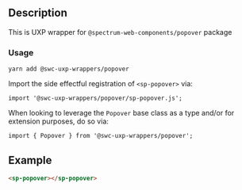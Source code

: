 ## Description

This is UXP wrapper for `@spectrum-web-components/popover` package

### Usage

```
yarn add @swc-uxp-wrappers/popover
```

Import the side effectful registration of `<sp-popover>` via:

```
import '@swc-uxp-wrappers/popover/sp-popover.js';
```

When looking to leverage the `Popover` base class as a type and/or for extension purposes, do so via:

```
import { Popover } from '@swc-uxp-wrappers/popover';
```

## Example

```html
<sp-popover></sp-popover>
```
